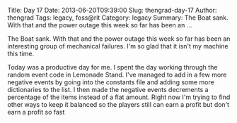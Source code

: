 Title: Day 17
Date: 2013-06-20T09:39:00
Slug: thengrad-day-17
Author: thengrad
Tags: legacy, foss@rit
Category: legacy
Summary: The Boat sank. With that and the power outage this week so far has been an ... 

The Boat sank. With that and the power outage this week so far has been an
interesting group of mechanical failures. I'm so glad that it isn't my machine
this time.

Today was a productive day for me. I spent the day working through the random
event code in Lemonade Stand. I've managed to add in a few more negative
events by going into the constants file and adding some more dictionaries to
the list. I then made the negative events decrements a percentage of the items
instead of a flat amount. Right now I'm trying to find other ways to keep it
balanced so the players still can earn a profit but don't earn a profit so
fast

